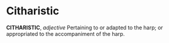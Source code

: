 # Citharistic

**CITHARISTIC**, _adjective_ Pertaining to or adapted to the harp; or appropriated to the accompaniment of the harp.